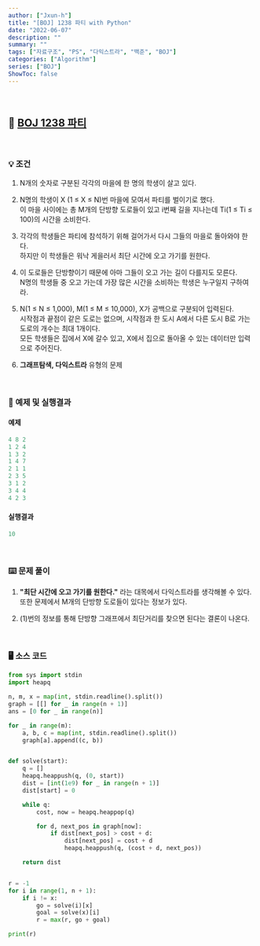 ```yaml
---
author: ["Jxun-h"]
title: "[BOJ] 1238 파티 with Python"
date: "2022-06-07"
description: ""
summary: ""
tags: ["자료구조", "PS", "다익스트라", "백준", "BOJ"]
categories: ["Algorithm"]
series: ["BOJ"]
ShowToc: false
---
```


<br>

## 📌 <a href="https://www.acmicpc.net/problem/1238" target="_blank">BOJ 1238 파티</a>

<br>

### 💡 조건

1.  N개의 숫자로 구분된 각각의 마을에 한 명의 학생이 살고 있다.

2.  N명의 학생이 X (1 ≤ X ≤ N)번 마을에 모여서 파티를 벌이기로 했다.  
    이 마을 사이에는 총 M개의 단방향 도로들이 있고 i번째 길을 지나는데 Ti(1 ≤ Ti ≤ 100)의 시간을 소비한다.

3.  각각의 학생들은 파티에 참석하기 위해 걸어가서 다시 그들의 마을로 돌아와야 한다.  
    하지만 이 학생들은 워낙 게을러서 최단 시간에 오고 가기를 원한다.

4.  이 도로들은 단방향이기 때문에 아마 그들이 오고 가는 길이 다를지도 모른다.  
    N명의 학생들 중 오고 가는데 가장 많은 시간을 소비하는 학생은 누구일지 구하여라.

5.  N(1 ≤ N ≤ 1,000), M(1 ≤ M ≤ 10,000), X가 공백으로 구분되어 입력된다.  
    시작점과 끝점이 같은 도로는 없으며, 시작점과 한 도시 A에서 다른 도시 B로 가는 도로의 개수는 최대 1개이다.  
    모든 학생들은 집에서 X에 갈수 있고, X에서 집으로 돌아올 수 있는 데이터만 입력으로 주어진다.

6.  **그래프탐색, 다익스트라** 유형의 문제

<br>

### 🔖 예제 및 실행결과

#### 예제

```py
4 8 2
1 2 4
1 3 2
1 4 7
2 1 1
2 3 5
3 1 2
3 4 4
4 2 3
```

#### 실행결과

```py
10
```

<br>

### ⌨️ 문제 풀이

1.  **"최단 시간에 오고 가기를 원한다."** 라는 대목에서 다익스트라를 생각해볼 수 있다.  
    또한 문제에서 M개의 단방향 도로들이 있다는 정보가 있다.

2.  (1)번의 정보를 통해 단방향 그래프에서 최단거리를 찾으면 된다는 결론이 나온다.

<br>

### 🖥 소스 코드

```py
from sys import stdin
import heapq

n, m, x = map(int, stdin.readline().split())
graph = [[] for _ in range(n + 1)]
ans = [0 for _ in range(n)]

for _ in range(m):
    a, b, c = map(int, stdin.readline().split())
    graph[a].append((c, b))


def solve(start):
    q = []
    heapq.heappush(q, (0, start))
    dist = [int(1e9) for _ in range(n + 1)]
    dist[start] = 0

    while q:
        cost, now = heapq.heappop(q)

        for d, next_pos in graph[now]:
            if dist[next_pos] > cost + d:
                dist[next_pos] = cost + d
                heapq.heappush(q, (cost + d, next_pos))

    return dist


r = -1
for i in range(1, n + 1):
    if i != x:
        go = solve(i)[x]
        goal = solve(x)[i]
        r = max(r, go + goal)

print(r)
```
